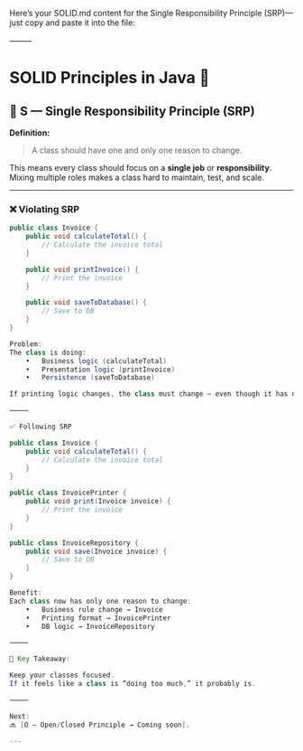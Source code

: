 Here’s your SOLID.md content for the Single Responsibility Principle (SRP)—just copy and paste it into the file:

⸻


# SOLID Principles in Java 🚀

## 🔹 S — Single Responsibility Principle (SRP)

**Definition:**
> A class should have one and only one reason to change.

This means every class should focus on a **single job** or **responsibility**. Mixing multiple roles makes a class hard to maintain, test, and scale.

---

### ❌ Violating SRP

```java
public class Invoice {
    public void calculateTotal() {
        // Calculate the invoice total
    }

    public void printInvoice() {
        // Print the invoice
    }

    public void saveToDatabase() {
        // Save to DB
    }
}

Problem:
The class is doing:
	•	Business logic (calculateTotal)
	•	Presentation logic (printInvoice)
	•	Persistence (saveToDatabase)

If printing logic changes, the class must change — even though it has nothing to do with calculation or DB.

⸻

✅ Following SRP

public class Invoice {
    public void calculateTotal() {
        // Calculate the invoice total
    }
}

public class InvoicePrinter {
    public void print(Invoice invoice) {
        // Print the invoice
    }
}

public class InvoiceRepository {
    public void save(Invoice invoice) {
        // Save to DB
    }
}

Benefit:
Each class now has only one reason to change:
	•	Business rule change → Invoice
	•	Printing format → InvoicePrinter
	•	DB logic → InvoiceRepository

⸻

📌 Key Takeaway:

Keep your classes focused.
If it feels like a class is “doing too much,” it probably is.

⸻

Next:
🔜 [O — Open/Closed Principle → Coming soon].

---